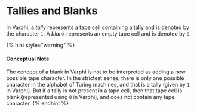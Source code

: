 # Tallies and Blanks

In Varphi, a _tally_ represents a tape cell containing a tally and is denoted by the character `1`. A _blank_ represents an empty tape cell and is denoted by `0`.

{% hint style="warning" %}
#### Conceptual Note

The concept of a blank in Varphi is not to be interpreted as adding a new possible tape character. In the strictest sense, there is only one possible character in the alphabet of Turing machines, and that is a tally (given by `1` in Varphi). But if a tally is not present in a tape cell, then that tape cell is blank (represented using `0` in Varphi), and does not contain any tape character.&#x20;
{% endhint %}

